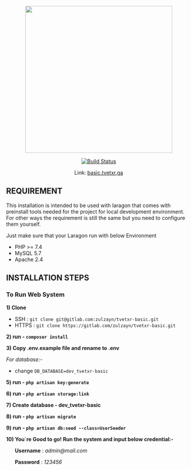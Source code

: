 <p align="center"><a href="https://tvetxr.ga/" target="_blank"><img src="https://gitlab.com/zulwaqarzain96/tvetxr/-/raw/master/public/img/TVETXRlogo.png" width="400"></a></p>

<p align="center">
<a href="https://gitlab.com/ImranShamm/hse-magicx/-/pipelines"><img src="https://travis-ci.org/laravel/framework.svg" alt="Build Status"></a>
</p>

<p align="center">
Link: <a href="https://basic.tvetxr.ga" target="_blank">basic.tvetxr.ga</a>
</p> 

## REQUIREMENT
This installation is intended to be used with laragon that comes with preinstall tools needed for the project for local development environment. For other ways the requirement is still the same but you need to configure them yourself.

Just make sure that your Laragon run with below Environment
- PHP >= 7.4
- MySQL 5.7
- Apache 2.4

## INSTALLATION STEPS

### To Run Web System

**1) Clone**
- SSH : `git clone git@gitlab.com:zulzayn/tvetxr-basic.git`
- HTTPS : `git clone https://gitlab.com/zulzayn/tvetxr-basic.git`

**2) run - `composer install`**

**3) Copy .env.example file and rename to .env** 

_For database:-_
- change `DB_DATABASE=dev_tvetxr-basic`

**5) run - `php artisan key:generate`**

**6) run - `php artisan storage:link`**

**7) Create database - dev_tvetxr-basic**

**8) run - `php artisan migrate`**

**9) run - `php artisan db:seed --class=UserSeeder`**

**10) You`re Good to go! Run the system and input below credential:-**

&nbsp;&nbsp;&nbsp;&nbsp;&nbsp;&nbsp;**Username** : _admin@mail.com_

&nbsp;&nbsp;&nbsp;&nbsp;&nbsp;&nbsp;**Password** : _123456_

